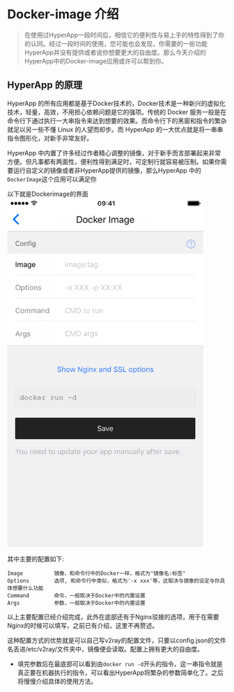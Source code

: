 # Docker-image 介绍

>在使用过HyperApp一段时间后，相信它的便利性与易上手的特性得到了你的认同。经过一段时间的使用，您可能也会发现，你需要的一些功能HyperApp并没有提供或者说你想要更大的自由度。那么今天介绍的 HyperApp中的Docker-image应用或许可以帮到你。

## HyperApp 的原理

HyperApp 的所有应用都是基于Docker技术的，Docker技术是一种新兴的虚拟化技术，轻量，高效，不用担心依赖问题是它的强项。传统的 Docker 服务一般是在命令行下通过执行一大串指令来达到想要的效果。而命令行下的黑窗和指令的繁杂就足以另一些不懂 Linux 的人望而却步。而 HyperApp 的一大优点就是将一串串指令图形化，对新手非常友好。

HyperApp 中内置了许多经过作者精心调整的镜像，对于新手而言部署起来非常方便。但凡事都有两面性，便利性得到满足时，可定制行就容易被压制。如果你需要运行自定义的镜像或者非HyperApp提供的镜像，那么HyperApp 中的`DockerImage`这个应用可以满足你

以下就是Dockerimage的界面
<img src="./images/dockerimage-1.png" width="450" />

其中主要的配置如下:

```
Image          镜像，和命令行中的Docker一样，格式为"镜像名:标签"
Options        选项, 和命令行中类似，格式为'-x xxx'等，这取决与镜像的设定与你具体想要什么功能
Command        命令，一般取决于Docker中的内置设置
Args           参数，一般取决于Docker中的内置设置
```

以上主要配置已经介绍完成，此外在底部还有于Nginx驳接的选项，用于在需要Nginx的时候可以填写，之前已有介绍，这里不再赘述。

这种配置方式的优势就是可以自己写v2ray的配置文件，只要以config.json的文件名丢进/etc/v2ray/文件夹中，镜像便会读取。配置上拥有更大的自由度。

- 填完参数后在最底部可以看到由`docker run -d`开头的指令，这一串指令就是真正要在机器执行的指令，可以看出HyperApp将繁杂的参数简单化了。之后将慢慢介绍具体的使用方法。
